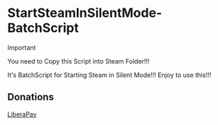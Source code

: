 # StartSteamInSilentMode-BatchScript
> [!IMPORTANT]
> You need to Copy this Script into Steam Folder!!!

It's BatchScript for Starting Steam in Silent Mode!!! Enjoy to use this!!!

## Donations

[LiberaPay](https://liberapay.com/RikkoMatsumatoOfficial/donate)
